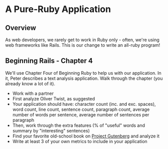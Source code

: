 # A Pure-Ruby Application

## Overview
As web developers, we rarely get to work in Ruby only - often, we're using web frameworks like Rails. This is our change to write an all-ruby program!

## Beginning Rails - Chapter 4
We'll use Chapter Four of Beginning Ruby to help us with our application. In it, Peter describes a text analysis application. Walk through the chapter (you already know a lot of it).  

- Work with a partner
- First analyze Oliver Twist, as suggested
- Your application should have: character count (inc. and exc. spaces), word count, line count, sentence count, paragraph count, average number of words per sentence, average number of sentences per paragraph
- Then, work through the extra features (% of "useful" words and summary by "interesting" sentences)
- Find your favorite old-school book on [Project Gutenberg](http://www.gutenberg.org/) and analyze it
- Write at least 3 of your own metrics to include in your application